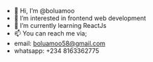 - 👋 Hi, I’m @boluamoo
- 👀 I’m interested in frontend web development
- 🌱 I’m currently learning ReactJs
- 📫 You can reach me via;
- email: boluamoo58@gmail.com 
- whatsapp: +234 8163362775
<!---
boluamoo/boluamoo is a ✨ special ✨ repository because its `README.md` (this file) appears on your GitHub profile.
You can click the Preview link to take a look at your changes.
--->

